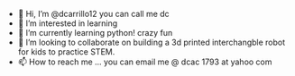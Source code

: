 - 👋 Hi, I’m @dcarrillo12 you can call me dc
- 👀 I’m interested in learning 
- 🌱 I’m currently learning python! crazy fun
- 💞️ I’m looking to collaborate on building a 3d printed interchangble robot for kids to practice STEM.
- 📫 How to reach me ... you can email me @ dcac 1793 at yahoo com

<!---
dcarrillo12/dcarrillo12 is a ✨ special ✨ repository because its `README.md` (this file) appears on your GitHub profile.
You can click the Preview link to take a look at your changes.
--->
